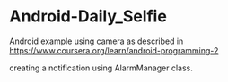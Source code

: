 # Android-Daily_Selfie
Android example using camera as described in https://www.coursera.org/learn/android-programming-2

creating a notification using AlarmManager class.
